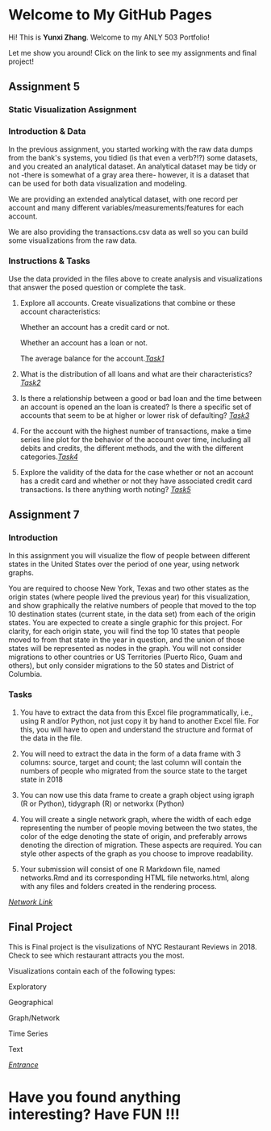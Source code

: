 # Welcome to My GitHub Pages

Hi! This is **Yunxi Zhang**. Welcome to my ANLY 503 Portfolio!

Let me show you around! Click on the link to see my assignments and final project!


## Assignment 5
### Static Visualization Assignment
### Introduction & Data
In the previous assignment, you started working with the raw data dumps from the bank's systems, you tidied (is that even a verb?!?) some datasets, and you created an analytical dataset. An analytical dataset may be tidy or not -there is somewhat of a gray area there- however, it is a dataset that can be used for both data visualization and modeling.

We are providing an extended analytical dataset, with one record per account and many different variables/measurements/features for each account.

We are also providing the transactions.csv data as well so you can build some visualizations from the raw data.

### Instructions & Tasks
Use the data provided in the files above to create analysis and visualizations that answer the posed question or complete the task.

 1. Explore all accounts. Create visualizations that combine or these account characteristics:

    Whether an account has a credit card or not.
 
    Whether an account has a loan or not.
 
    The average balance for the account.[*Task1*](https://yz721.github.io/a5t1/)
 
 2. What is the distribution of all loans and what are their characteristics? [*Task2*](https://yz721.github.io/a5t2/)
 
 3. Is there a relationship between a good or bad loan and the time between an account is opened an the loan is created? Is there a specific set of accounts that seem to be at higher or lower risk of defaulting? [*Task3*](https://yz721.github.io/a5t3/)
 
 4. For the account with the highest number of transactions, make a time series line plot for the behavior of the account over time, including all debits and credits, the different methods, and the with the different categories.[*Task4*](https://yz721.github.io/a5t4/)
 
 5. Explore the validity of the data for the case whether or not an account has a credit card and whether or not they have associated credit card transactions. Is there anything worth noting? [*Task5*](https://yz721.github.io/a5t5/)


## Assignment 7
### Introduction
In this assignment you will visualize the flow of people between different states in the United States over the period of one year, using network graphs.

You are required to choose New York, Texas and two other states as the origin states (where people lived the previous year) for this visualization, and show graphically the relative numbers of people that moved to the top 10 destination states (current state, in the data set) from each of the origin states. You are expected to create a single graphic for this project. For clarity, for each origin state, you will find the top 10 states that people moved to from that state in the year in question, and the union of those states will be represented as nodes in the graph. You will not consider migrations to other countries or US Territories (Puerto Rico, Guam and others), but only consider migrations to the 50 states and District of Columbia.

### Tasks
1. You have to extract the data from this Excel file programmatically, i.e., using R and/or Python, not just copy it by hand to another Excel file. For this, you will have to open and understand the structure and format of the data in the file.

2. You will need to extract the data in the form of a data frame with 3 columns: source, target and count; the last column will contain the numbers of people who migrated from the source state to the target state in 2018

3. You can now use this data frame to create a graph object using igraph (R or Python), tidygraph (R) or networkx (Python)

4. You will create a single network graph, where the width of each edge representing the number of people moving between the two states, the color of the edge denoting the state of origin, and preferably arrows denoting the direction of migration. These aspects are required. You can style other aspects of the graph as you choose to improve readability.

5. Your submission will consist of one R Markdown file, named networks.Rmd and its corresponding HTML file networks.html, along with any files and folders created in the rendering process. 

[*Network Link*](https://yz721.github.io/network/)




## Final Project
This is Final project is the visulizations of NYC Restaurant Reviews in 2018.
Check to see which restaurant attracts you the most.

Visualizations contain each of the following types:

Exploratory

Geographical

Graph/Network

Time Series

Text

[*Entrance*](https://yz721.github.io/Sissizhang/#project-introduction)

# Have you found anything interesting? Have FUN !!!
